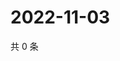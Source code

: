 # 2022-11-03

共 0 条

<!-- BEGIN WEIBO -->
<!-- 最后更新时间 Thu Nov 03 2022 22:19:08 GMT+0800 (China Standard Time) -->

<!-- END WEIBO -->
